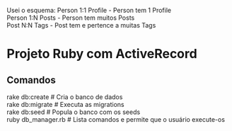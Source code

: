 Usei o esquema:
Person 1:1 Profile - Person tem 1 Profile  
Person 1:N Posts - Person tem muitos Posts  
Post N:N Tags - Post tem e pertence a muitas Tags

# Projeto Ruby com ActiveRecord

## Comandos

rake db:create   # Cria o banco de dados  
rake db:migrate  # Executa as migrations  
rake db:seed     # Popula o banco com os seeds  
ruby db_manager.rb # Lista comandos e permite que o usuário execute-os
